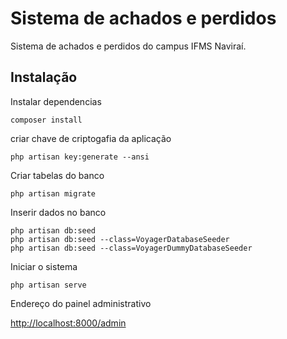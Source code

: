 # Sistema de achados e perdidos

Sistema de achados e perdidos do campus IFMS Naviraí.

## Instalação

Instalar dependencias

    composer install

criar chave de criptogafia da aplicação

    php artisan key:generate --ansi

Criar tabelas do banco

    php artisan migrate

Inserir dados no banco

    php artisan db:seed 
    php artisan db:seed --class=VoyagerDatabaseSeeder
    php artisan db:seed --class=VoyagerDummyDatabaseSeeder

Iniciar o sistema

    php artisan serve

Endereço do painel administrativo

[http://localhost:8000/admin](http://localhost:8000/admin)
